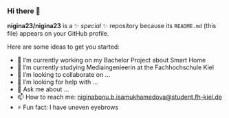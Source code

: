 ### Hi there 👋

**nigina23/nigina23** is a ✨ _special_ ✨ repository because its `README.md` (this file) appears on your GitHub profile.

Here are some ideas to get you started:

- 🔭 I’m currently working on my Bachelor Project about Smart Home
- 🌱 I’m currently studying Mediaingenieerin at the Fachhochschule Kiel
- 👯 I’m looking to collaborate on ...
- 🤔 I’m looking for help with ...
- 💬 Ask me about ...
- 📫 How to reach me: niginabonu.b.isamukhamedova@student.fh-kiel.de
- ⚡ Fun fact: I have uneven eyebrows
